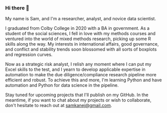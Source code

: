 ### Hi there 👋

My name is Sam, and I'm a researcher, analyst, and novice data scientist.

I graduated from Colby College in 2020 with a BA in government. As a student of the social sciences, I fell in love with my methods courses and ventured into the world of mixed methods research, picking up some R skills along the way. My interests in international affairs, good governance, and conflict and stability trends soon blossomed with all sorts of boxplots and regression curves.

Now as a strategic risk analyst, I relish any moment where I can put my Excel skills to the test, and I yearn to develop applicable expertise in automation to make the due diligence/compliance research pipeline more efficient and robust. To achieve this and more, I'm learning Python and have automation and Python for data science in the pipeline.

Stay tuned for upcoming projects that I'll publish on my GitHub. In the meantime, if you want to chat about my projects or wish to collaborate, don't hesitate to reach out at samkanej@gmail.com.
